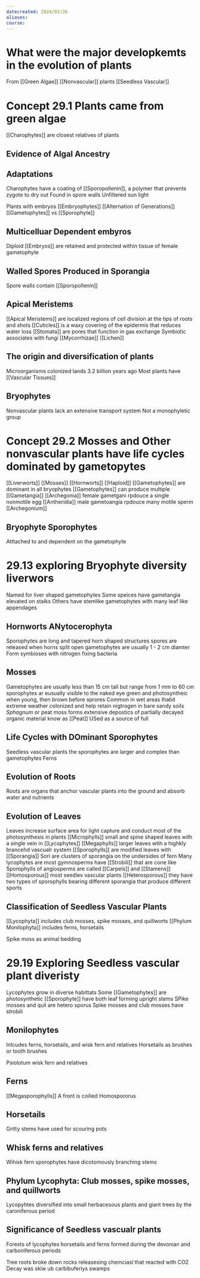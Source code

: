 ```yaml
---
datecreated: 2024/02/26
aliases: 
course:
---
```

# What were the major developkemts in the evolution of plants

From [[Green Algae]]
[[Nonvascular]] plants
[[Seedless Vascular]]

# Concept 29.1 Plants came from green algae

[[Charophytes]] are closest relatives of plants

## Evidence of Algal Ancestry

## Adaptations

Charophytes have a coating of [[Sporopollenin]], a polymer that prevents zygote to dry out
Found in spore walls
Unfiltered sun light

Plants with embryos [[Embryophytes]]
[[Alternation of Generations]]
[[Gametophytes]] vs [[Sporophyte]]

## Multicelluar Dependent embyros

Diploid [[Embryos]] are retained and protected within tissue of female gametophyte

## Walled Spores Produced in Sporangia

Spore walls contain [[Sporopollenin]]

## Apical Meristems

[[Apical Meristems]] are localized regions of cell division at the tips of roots and shots
[[Cuticles]] is a waxy covering of the epidermis that reduces water loss
[[Stomata]] are pores that function in gas exchange
Symbiotic associates with fungi [[Mycorrhizae]]
[[Lichen]]

## The origin and diversification of plants

Microorganisms colonized lands 3.2 billion years ago
Most plants have [[Vascular Tissues]]

## Bryophytes

Nonvascular plants lack an extensive transport system
Not a monophyletic group

# Concept 29.2 Mosses and Other nonvascular plants have life cycles dominated by gametopytes

[[Liverworts]]
[[Mosses]]
[[Hornworts]]
[[Haploid]] [[Gametophytes]] are dominant in all bryophytes
[[Gametophytes]] can produce multiple [[Gametangia]]
[[Archegonia]] female gametgani rpdouce a single nonmotile egg
[[Antheridia]] male gametoangia rpdouce many motile sperm
[[Archegonium]]

## Bryophyte Sporophytes

Atttached to and dependent on the gametophyte

# 29.13 exploring Bryophyte diversity liverwors

Named for liver shaped gametophytes
Some speices have gametangia elevated on stalks
Others have stemlike gametophytes with many leaf like appendages

## Hornworts ANytocerophyta

Sporophytes are long and tapered horn shaped structures
spores are released when horns split open
gametophytes are usually 1 - 2 cm diamter
Form symbioses with nitrogen fixing bacteria

## Mosses

Gametophytes are usually less than 15 cm tall but range from 1 mm to 60 cm
sporophytes ar eusually visible to the naked eye
green and photosyntheic when young, then brown before sprores
Common in wet areas
Ihabit extreme weather
colonized and help retain nigtrogen in bare sandy soils
*Sphagnum* or peat moss forms extensive depostics of partially decayed organic material know as [[Peat]]
USed as a source of full

## Life Cycles with DOminant Sporophytes

Seedless vascular plants the sporophytes are larger and complex than gametophytes
Ferns 

## Evolution of Roots

Roots are organs that anchor vascular plants into the ground and absorb water and nutrients

## Evolution of Leaves

Leaves increase surface area for light capture and conduct most of the photosynthesis in plants
[[Microphylls]] small and spine shaped leaves with a single vein in [[Lycophytes]]
[[Megaphylls]] larger leaves wtih a highkly brancehd vascualr system
[[Sporophylls]] are modified leaves with [[Sporangia]]
Sori are clusters of sporangia on the undersides of fern
Many lycophytes are most gymnosperms have [[Strobili]] that are cone like
Sporophylls of angiosperms are called [[Carpels]] and [[Stamens]]
[[Homosporous]] most seedles vascular plants
[[Heterosporous]] they have two types of sporophylls bearing different sporangia that produce different sports

## Classification of Seedless Vascular Plants

[[Lycophyta]] includes club mosses, spike mosses, and quillworts
[[Phylum Monilophyta]] includes ferns, horsetails

Spike moss as animal bedding

# 29.19 Exploring Seedless vascular plant diveristy

Lycophytes grow in diverse habittats
Some [[Gametophytes]] are photosynthetic
[[Sporophyte]] have both leaf forming upright stems
SPike mosses and quil are hetero sporus
Spike mosses and club mosses have strobili

## Monilophytes

Inlcudes ferns, horsetails, and wisk fern and relatives
Horsetails as brushes or tooth brushes

Psiolotum wisk fern and relatives

## Ferns

[[Megasporophylls]] 
A front is coilied 
Homospororus

## Horsetails

Gritty stems have used for scouring pots

## Whisk ferns and relatives

Wihisk fern sporophytes have dicotomously branching stems

## Phylum Lycophyta: Club mosses, spike mosses, and quillworts

Lycopyhtes diversified into small herbacesous plants and giant trees by the caroniferous period

## Significance of Seedless vascualr plants

Forests of lycophytes horsetails and ferns formed during the devonian and carboniferous periods

Tree roots broke down rocks releasesing chemciasl that reacted with CO2
Decay was skiw ub carbibuferiys swamps

